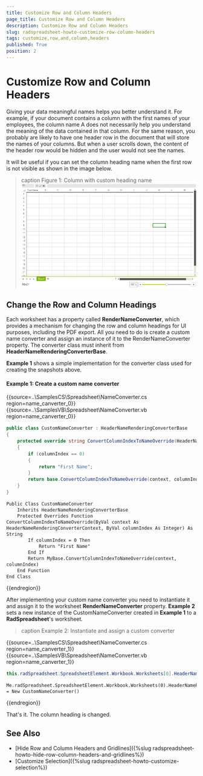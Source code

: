 ```yaml
---
title: Customize Row and Column Headers
page_title: Customize Row and Column Headers
description: Customize Row and Column Headers
slug: radspreadsheet-howto-customize-row-column-headers
tags: customize,row,and,column,headers
published: True
position: 2
---
```


# Customize Row and Column Headers

Giving your data meaningful names helps you better understand it. For example, if your document contains a column with the first names of your employees, the column name A does not necessarily help you understand the meaning of the data contained in that column. For the same reason, you probably are likely to have one header row in the document that will store the names of your columns. But when a user scrolls down, the content of the header row would be hidden and the user would not see the names.

It will be useful if you can set the column heading name when the first row is not visible as shown in the image below.

>caption Figure 1: Column with custom heading name
![Rad Spreadsheet How To Customize Row and Column Headers 01](images/spreadsheet-how-to-customize-row-and-column-headers001.png)

## Change the Row and Column Headings

Each worksheet has a property called __RenderNameConverter__, which provides a mechanism for changing the row and column headings for UI purposes, including the PDF export. All you need to do is create a custom name converter and assign an instance of it to the RenderNameConverter property. The converter class must inherit from __HeaderNameRenderingConverterBase__.
        

__Example 1__ shows a simple implementation for the converter class used for creating the snapshots above.
        

#### Example 1: Create a custom name converter


{{source=..\SamplesCS\Spreadsheet\NameConverter.cs region=name_canverter_0}} 
{{source=..\SamplesVB\Spreadsheet\NameConverter.vb region=name_canverter_0}}
````C#
public class CustomNameConverter : HeaderNameRenderingConverterBase
{
    protected override string ConvertColumnIndexToNameOverride(HeaderNameRenderingConverterContext context, int columnIndex)
    {
        if (columnIndex == 0)
        {
            return "First Name";
        }
        return base.ConvertColumnIndexToNameOverride(context, columnIndex);
    }
}

````
````VB.NET
Public Class CustomNameConverter
    Inherits HeaderNameRenderingConverterBase
    Protected Overrides Function ConvertColumnIndexToNameOverride(ByVal context As HeaderNameRenderingConverterContext, ByVal columnIndex As Integer) As String
        If columnIndex = 0 Then
            Return "First Name"
        End If
        Return MyBase.ConvertColumnIndexToNameOverride(context, columnIndex)
    End Function
End Class

```` 

 
{{endregion}} 
 



After implementing your custom name converter you need to instantiate it and assign it to the worksheet __RenderNameConverter__ property. __Example 2__ sets a new instance of the CustomNameConverter created in __Example 1__ to a __RadSpreadsheet__'s worksheet.
        

>caption Example 2: Instantiate and assign a custom converter

{{source=..\SamplesCS\Spreadsheet\NameConverter.cs region=name_canverter_1}} 
{{source=..\SamplesVB\Spreadsheet\NameConverter.vb region=name_canverter_1}}
````C#
this.radSpreadsheet.SpreadsheetElement.Workbook.Worksheets[0].HeaderNameRenderingConverter = new CustomNameConverter();

````
````VB.NET
Me.radSpreadsheet.SpreadsheetElement.Workbook.Worksheets(0).HeaderNameRenderingConverter = New CustomNameConverter()

```` 

 
{{endregion}} 
 


That's it. The column heading is changed.
        
<!-- 

## States of the Row and Column Headings

The headings of the rows and columns have different states. You can use these states to apply different styles of the items depending on whether they appear in a selection. This section will describe the possible states of the headings in RadSpreadsheet.
 
* **HeadingState**: A property of type RowColumnHeadingBase that gets or sets the heading state. It is an enum and it can have the following values:
    * **Normal**: The heading is not included in any selection.
    
    * **Selected**: A cell from the row/column appears in a selection. 
    
    * **FullySelected**: All the cells included in the row/column are selected. 

          
* **SelectAllControlState**: A property of the SelectAllControl which is of type SelectAllControlState. The property gets or sets a value indicating whether the control is selected. It is an enum and it can have the following values:
    
    * **Normal**: The control is not selected.
    
        >caption Figure 2: SelectAllControl in normal state
        ![Rad Spreadsheet SelectAllControl - not selected](images/spreadsheet-how-to-customize-row-and-column-headers002.png)

    
    * **Selected**: The control is selected.
    
>       >caption **Figure 3: SelectAllControl in selected state**
        ![Rad Spreadsheet SelectAllControl - selected](images/spreadsheet-how-to-customize-row-and-column-headers003.png)

-->

## See Also

 * [Hide Row and Column Headers and Gridlines]({%slug radspreadsheet-howto-hide-row-column-headers-and-gridlines%})
 * [Customize Selection]({%slug radspreadsheet-howto-customize-selection%})